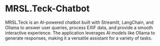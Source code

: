 # MRSL.Teck-Chatbot
MRSL.Teck is an AI-powered chatbot built with Streamlit, LangChain, and Ollama to answer user queries, process EXIF data, and provide a smooth interactive experience. The application leverages AI models like Ollama to generate responses, making it a versatile assistant for a variety of tasks.
